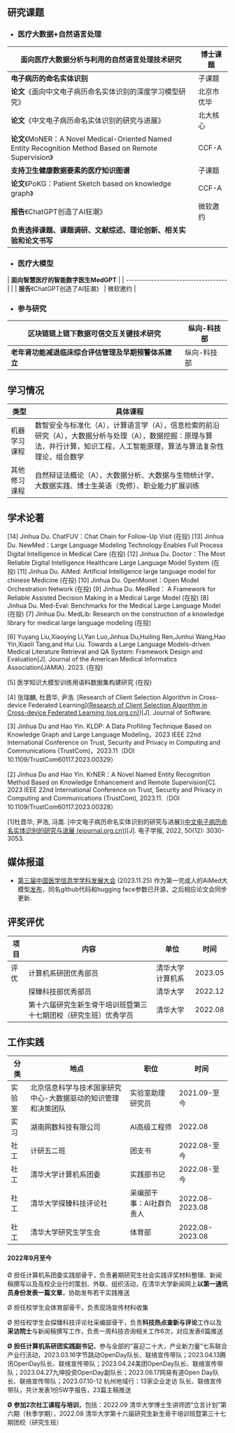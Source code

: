 ## 研究课题

- ### 医疗大数据+自然语言处理

| **面向医疗大数据分析与利用的自然语言处理技术研究**           | 博士课题   |
| ------------------------------------------------------------ | ---------- |
| **电子病历的命名实体识别**                                   | 子课题     |
| **论文**《面向中文电子病历命名实体识别的深度学习模型研究》   | 北京市优毕 |
| **论文**《中文电子病历命名实体识别的研究与进展》             | 北大核心   |
| **论文**《MoNER：A Novel Medical-Oriented Named Entity Recognition Method Based on Remote Supervision》 | CCF-A      |
| **支持卫生健康数据要素的医疗知识图谱**                       | 子课题     |
| **论文**《PoKG：Patient Sketch based on knowledge graph》    | CCF-A      |
| **报告**《ChatGPT创造了AI狂潮》                              | 微软邀约   |
| **负责选择课题、课题调研、文献综述、理论创新、相关实验和论文书写** |            |

- ### 医疗大模型


| **面向智慧医疗的智能数字医生MedGPT** |
| ------------------------------------ |  |
| **报告**《ChatGPT创造了AI狂潮》      | 微软邀约 |

- ### 参与研究

| **区块链链上链下数据可信交互关键技术研究**           | 纵向-科技部 |
| ---------------------------------------------------- | ----------- |
| **老年肾功能减退临床综合评估管理及早期预警体系建立** | 纵向-科技部 |

## 学习情况

| 类型         | 具体课程                                                     |
| ------------ | ------------------------------------------------------------ |
| 机器学习课程 | 数智安全与标准化（A），计算语言学（A），信息检索的前沿研究（A），大数据分析与处理（A），数据挖掘：原理与算法，并行计算，知识工程，人工智能原理，算法与算法复杂性理论，组合数学 |
| 其他修习课程 | 自然辩证法概论（A），大数据分析、大数据与生物统计学、大数据实践、博士生英语（免修）、职业能力扩展训练 |

## 学术论著

[14] Jinhua Du. ChatFUV：Chat Chain for Follow-Up Visit (在投)
[13] Jinhua Du. NewMed：Large Language Modeling Technology Enables Full Process Digital Intelligence in Medical Care (在投)
[12] Jinhua Du. Doctor：The Most Reliable Digital Intelligence Healthcare Large Language Model System (在投)
[11] Jinhua Du. AiMed: Artificial Intelligence large language model for chinese Medicine (在投)
[10] Jinhua Du. OpenMonet：Open Model Orchestration Network (在投)
[9] Jinhua Du. MedRed： A Framework for Reliable Assisted Decision Making in a Medical Large Model (在投)
[8] Jinhua Du. Med-Eval: Benchmarks for the Medical Large Language Model (在投)
[7] Jinhua Du. MedLib: Research on the construction of a knowledge library for medical large language modeling (在投)

[6] Yuyang Liu,Xiaoying Li,Yan Luo,Jinhua Du,Huiling Ren,Junhui Wang,Hao Yin,Xiaoli Tang,and Hui Liu. Towards a Large Language Models-driven Medical Literature Retrieval and QA System: Framework Design and Evaluation[J]. Journal of the American Medical Informatics Association(JAMIA). 2023. (在投)

[5] 医学知识大模型训练用语料数据集构建研究 (在投)

[4] 张瑞麟, 杜晋华, 尹浩. [Research of Client Selection Algorithm in Cross-device Federated Learning]([Research of Client Selection Algorithm in Cross-device Federated Learning (jos.org.cn)](https://www.jos.org.cn/josen/article/abstract/nb023))[J]. Journal of Software.

[3] Jinhua Du and Hao Yin. KLDP: A Data Profiling Technique Based on Knowledge Graph and Large Language Modeling，2023 IEEE 22nd International Conference on Trust, Security and Privacy in Computing and Communications (TrustCom)，2023.11（DOI 10.1109/TrustCom60117.2023.00329）

[2] Jinhua Du and Hao Yin. KrNER：A Novel Named Entity Recognition Method Based on Knowledge Enhancement and Remote Supervision[C]. 2023 IEEE 22nd International Conference on Trust, Security and Privacy in Computing and Communications (TrustCom), 2023.11.（DOI 10.1109/TrustCom60117.2023.00328）

[1]杜晋华, 尹浩, 冯嵩. [中文电子病历命名实体识别的研究与进展]([中文电子病历命名实体识别的研究与进展 (ejournal.org.cn)](https://www.ejournal.org.cn/CN/abstract/abstract13029.shtml))[J]. 电子学报, 2022, 50(12): 3030-3053.

## 媒体报道

- [第三届中国医学信息学学科发展大会](https://mp.weixin.qq.com/s/RDQUcnGLRciSwub1HuOh4Q) (2023.11.25) 作为第一完成人的AiMed大模型[发布](https://bt7cezha1x.feishu.cn/wiki/Bu3YwOsyyixkswkYGS1cjbXPnMf?from=from_copylink)，同名github代码和hugging face参数已开源，之后相应论文会同步更新. 

## 评奖评优

| 项目 | 内容                                                         | 单位             | 时间    |
| ---- | ------------------------------------------------------------ | ---------------- | ------- |
| 评优 | 计算机系研团优秀部员                                         | 清华大学计算机系 | 2023.05 |
|      | 探臻科技部优秀部员                                           | 清华大学         | 2022.12 |
|      | 第十六届研究生新生骨干培训班暨第三十七期团校（研究生班）优秀学员 | 清华大学         | 2022.08 |

## 工作实践

| 分类   | 地点                                                         | 职位                     | 时间            |
| ------ | ------------------------------------------------------------ | ------------------------ | --------------- |
| 实验室 | 北京信息科学与技术国家研究中心-大数据驱动的知识管理和决策团队 | 实验室助理研究员         | 2021.09-至今    |
| 实习   | 湖南网数科技有限公司                                         | AI高级工程师             | 2022.08         |
| 社工   | 计研五二班                                                   | 团支书                   | 2022.08-至今    |
| 社工   | 清华大学计算机系团委                                         | 实践部书记               | 2022.08-至今    |
| 社工   | 清华大学探臻科技评论社                                       | 采编部干事：AI社群负责人 | 2022.08-2023.08 |
| 社工   | 清华大学研究生学生会                                         | 体育部                   | 2022.08-2023.08 |

#### 2022年9月至今

Ø 担任计算机系团委实践部骨干，负责暑期研究生社会实践评奖材料整理、新闻稿撰写以及高校企业行的策划、外联、组织活动，在清华大学新闻网上**以第一通讯员身份发表一篇文章**，协助发布若干实践推送

Ø 担任校学生会体育部骨干，负责现场宣传材料收集

Ø 担任校学生会探臻科技评论社采编部骨干，负责**科技热点查新与评论**工作以及**采访院士**与新闻稿撰写工作，负责一周科技咨询相关工作6次，对应发表6篇推送

**Ø** **担任计算机系研团实践副书记**，参与全部的“喜迎二十大，产业新力量”七系联合产业行活动，2023.03.16字节跳动OpenDay队长、联络宣传带队；2023.04.13腾讯OpenDay队长、联络宣传带队；2023.04.24美团OpenDay队长、联络宣传带队；2023.04.27九坤投资OpenDay副队长；2023.06.17网易有道Open Day队长、联络宣传带队；2023.07.10-12	杭州地域行：13家企业走访 队长、联络宣传带队，共计发表1份5W字报告，23篇主稿推送

**Ø** **参加2次社工课程与培训**，包括：2022.09 清华大学博士生讲师团“立言计划”第六期（秋季学期），2022.08 清华大学第十六届研究生新生骨干培训班暨第三十七期团校（研究生班）



 





